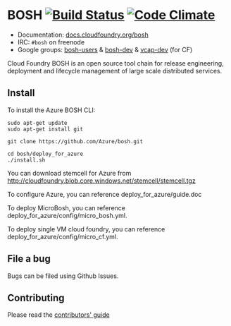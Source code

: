 # BOSH [![Build Status](https://travis-ci.org/cloudfoundry/bosh.png?branch=master)](https://travis-ci.org/cloudfoundry/bosh) [![Code Climate](https://codeclimate.com/github/cloudfoundry/bosh.png)](https://codeclimate.com/github/cloudfoundry/bosh)

* Documentation: [docs.cloudfoundry.org/bosh](http://docs.cloudfoundry.org/bosh)
* IRC: `#bosh` on freenode
* Google groups:
  [bosh-users](https://groups.google.com/a/cloudfoundry.org/group/bosh-users/topics) &
  [bosh-dev](https://groups.google.com/a/cloudfoundry.org/group/bosh-dev/topics) &
  [vcap-dev](https://groups.google.com/a/cloudfoundry.org/group/vcap-dev/topics) (for CF)

Cloud Foundry BOSH is an open source tool chain for release engineering,
deployment and lifecycle management of large scale distributed services.


## Install

To install the Azure BOSH CLI:

```
sudo apt-get update
sudo apt-get install git

git clone https://github.com/Azure/bosh.git

cd bosh/deploy_for_azure
./install.sh
```

You can download stemcell for Azure from http://cloudfoundry.blob.core.windows.net/stemcell/stemcell.tgz

To configure Azure, you can reference deploy_for_azure/guide.doc

To deploy MicroBosh, you can reference deploy_for_azure/config/micro_bosh.yml.

To deploy single VM cloud foundry, you can reference deploy_for_azure/config/micro_cf.yml.

## File a bug

Bugs can be filed using Github Issues.


## Contributing

Please read the [contributors' guide](CONTRIBUTING.md)
